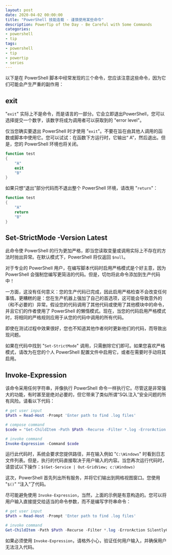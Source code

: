 ```yaml
---
layout: post
date: 2020-04-02 00:00:00
title: "PowerShell 技能连载 - 谨慎使用某些命令"
description: PowerTip of the Day - Be Careful with Some Commands
categories:
- powershell
- tip
tags:
- powershell
- tip
- powertip
- series
---
```

以下是在 PowerShell 脚本中经常发现的三个命令，您应该注意这些命令，因为它们可能会产生严重的副作用：

## exit

"`exit`" 实际上不是命令，而是语言的一部分。它会立即退出PowerShell，您可以选择提交一个数字，该数字将成为调用者可以获取到的 "error level"。

仅当您确实要退出 PowerShell 时才使用 "`exit`"。不要在旨在由其他人调用的函数或脚本中使用它。您可以试试：在函数下方运行时，它输出“ A”，然后退出。但是，您的 PowerShell 环境也将关闭。

```powershell
function test
{
    "A"
    exit
    "B"
}
```

如果只想“退出”部分代码而不退出整个 PowerShell 环境，请改用 "`return`"：

```powershell
function test
{
    "A"
    return
    "B"
}
```

## Set-StrictMode -Version Latest

此命令使 PowerShell 的行为更加严格，即当您读取变量或调用实际上不存在的方法时抛出异常。在默认模式下，PowerShell 将仅返回 `$null`。

对于专业的 PowerShell 用户，在编写脚本代码时启用严格模式是个好主意，因为 PowerShell 会强制您编写更简洁的代码。但是，切勿将此命令添加到生产代码中！

一方面，这没有任何意义：您的生产代码已完成，因此启用严格检查不会改变任何事情。更糟糕的是：您在生产机器上强加了自己的首选项，这可能会导致意外的（和不必要的）异常。假设您的代码调用了其他代码或使用了其他模块中的命令，并且它们的作者使用了 PowerShell 的懒惰模式。现在，当您的代码启用严格模式时，将相同的严格规则应用于从您的代码中调用的所有代码。

即使在测试过程中效果很好，您也不知道其他作者何时更新他们的代码，而导致出现问题。

如果在代码中找到 "`Set-StrictMode`" 调用，只需删除它们即可。如果您喜欢严格模式，请改为在您的个人 PowerShell 配置文件中启用它，或者在需要时手动将其启用。

## Invoke-Expression

该命令采用任何字符串，并像执行 PowerShell 命令一样执行它。尽管这是非常强大的功能，有时甚至是绝对必要的，但它带来了类似所谓“SQL注入”安全问题的所有风险。请看以下代码：

```powershell
# get user input
$Path = Read-Host -Prompt 'Enter path to find .log files'

# compose command
$code = "Get-ChildItem -Path $Path -Recurse -Filter *.log -ErrorAction SilentlyContinue"

# invoke command
Invoke-Expression -Command $code
```

运行此代码时，系统会要求您提供路径，并在输入例如 "`C:\Windows`" 时看到日志文件列表。但是，执行的代码直接取决于用户输入的内容。当您再次运行代码时，请尝试以下操作：`$(Get-Service | Out-GridView; c:\Windows)`

这次，PowerShell 首先列出所有服务，并将它们输出到网格视图窗口。您使用 "`$()`" “注入”了代码。

尽可能避免使用 `Invoke-Expression`，当然，上面的示例是有意构造的。您可以将用户输入直接提交给适当的命令参数，而不是编写字符串命令：

```powershell
# get user input
$Path = Read-Host -Prompt 'Enter path to find .log files'

# invoke command
Get-ChildItem -Path $Path -Recurse -Filter *.log -ErrorAction SilentlyContinue
```

如果必须使用 `Invoke-Expression`，请格外小心，验证任何用户输入，并确保用户无法注入代码。

<!--本文国际来源：[Be Careful with Some Commands](https://community.idera.com/database-tools/powershell/powertips/b/tips/posts/be-careful-with-some-commands)-->

